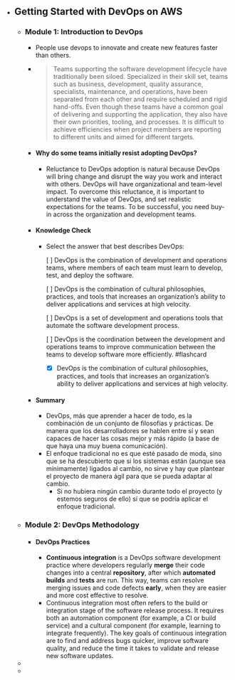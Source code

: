 - ## Getting Started with DevOps on AWS
	- ### Module 1: Introduction to DevOps
		- People use devops to innovate and create new features faster than others.
		- > Teams supporting the software development lifecycle have traditionally been siloed. Specialized in their skill set, teams such as business, development, quality assurance, specialists, maintenance, and operations, have been separated from each other and require scheduled and rigid hand-offs. Even though these teams have a common goal of delivering and supporting the application, they also have their own priorities, tooling, and processes. It is difficult to achieve efficiencies when project members are reporting to different units and aimed for different targets.
		- #### Why do some teams initially resist adopting DevOps?
			- Reluctance to DevOps adoption is natural because DevOps will bring change and disrupt the way you work and interact with others. DevOps will have organizational and team-level impact. To overcome this reluctance, it is important to understand the value of DevOps, and set realistic expectations for the teams. To be successful, you need buy-in across the organization and development teams.
		- #### Knowledge Check
			- Select the answer that best describes DevOps:
			  
			  [ ] DevOps is the combination of development and operations teams, where members
			  of each team must learn to develop, test, and deploy the software.
			  
			  [ ] DevOps is the combination of cultural philosophies, practices, and tools that 
			  increases an organization’s ability to deliver applications and services
			   at high velocity.
			  
			  [ ] DevOps is a set of development and operations tools that automate the software development process.
			  
			  [ ] DevOps is the coordination between the development and operations teams to 
			  improve communication between the teams to develop software more 
			  efficiently. #flashcard
				- [x] DevOps is the combination of cultural philosophies, practices, and tools that 
				  increases an organization’s ability to deliver applications and services
				   at high velocity.
		- #### Summary
			- DevOps, más que aprender a hacer de todo, es la combinación de un conjunto de filosofías y prácticas. De manera que los desarrolladores se hablen entre sí y sean capaces de hacer las cosas mejor y más rápido (a base de que haya una muy buena comunicación).
			- El enfoque tradicional no es que esté pasado de moda, sino que se ha descubierto que si los sistemas están (aunque sea mínimamente) ligados al cambio, no sirve y hay que plantear el proyecto de manera ágil para que se pueda adaptar al cambio.
				- Si no hubiera ningún cambio durante todo el proyecto (y estemos seguros de ello) sí que se podría aplicar el enfoque tradicional.
	- ### Module 2: DevOps Methodology
		- #### DevOps Practices
			- **Continuous integration** is a DevOps software development practice where developers regularly **merge** their code changes into a central **repository**, after which **automated builds** and **tests** are run. This way, teams can resolve merging issues and code defects **early**, when they are easier and more cost effective to resolve.
			- Continuous integration most often refers to the build or integration stage of the software release process. It requires both an automation component (for example, a CI or build service) and a cultural component (for example, learning to integrate frequently). The key goals of continuous integration are to find and address bugs quicker, improve software quality, and reduce the time it takes to validate and release new software updates.
	-
	-